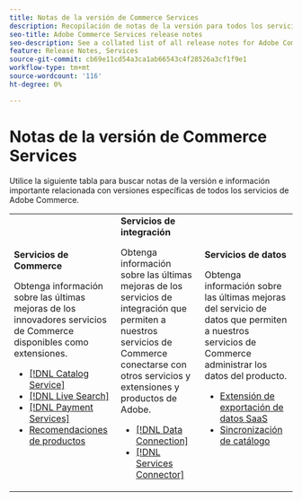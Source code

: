 ```yaml
---
title: Notas de la versión de Commerce Services
description: Recopilación de notas de la versión para todos los servicios de Commerce
seo-title: Adobe Commerce Services release notes
seo-description: See a collated list of all release notes for Adobe Commerce Services and related data and integration services.
feature: Release Notes, Services
source-git-commit: cb69e11cd54a3ca1ab66543c4f28526a3cf1f9e1
workflow-type: tm+mt
source-wordcount: '116'
ht-degree: 0%

---
```


# Notas de la versión de Commerce Services

Utilice la siguiente tabla para buscar notas de la versión e información importante relacionada con versiones específicas de todos los servicios de Adobe Commerce.

<table>
  <tbody>
    <tr>
      <td><strong>Servicios de Commerce</strong>
        <p>Obtenga información sobre las últimas mejoras de los innovadores servicios de Commerce disponibles como extensiones.</p>
          <ul>
            <li><a href="https://experienceleague.adobe.com/docs/commerce/catalog-service/release-notes.html?lang=es">[!DNL Catalog Service]</a></li>
            <li><a href="https://experienceleague.adobe.com/docs/commerce/live-search/release-notes.html?lang=es">[!DNL Live Search]</a></li>
            <li><a href="https://experienceleague.adobe.com/docs/commerce/payment-services/release-notes.html?lang=es">[!DNL Payment Services]</a></li>
            <li><a href="https://experienceleague.adobe.com/docs/commerce/product-recommendations/release-notes.html?lang=es">Recomendaciones de productos</a></li>
          </ul>
        </td>
      <td><strong>Servicios de integración</strong>
        <p>Obtenga información sobre las últimas mejoras de los servicios de integración que permiten a nuestros servicios de Commerce conectarse con otros servicios y extensiones y productos de Adobe.</p>
          <ul>
            <li><a href="https://experienceleague.adobe.com/docs/commerce/data-connection/release-notes.html?lang=es">[!DNL Data Connection]</a></li>
            <li><a href="https://experienceleague.adobe.com/docs/commerce/user-guides/saas.html">[!DNL Services Connector]</a></li>
          </ul>
      </td>
      <td><strong>Servicios de datos</strong>
        <p>Obtenga información sobre las últimas mejoras del servicio de datos que permiten a nuestros servicios de Commerce administrar los datos del producto.</p>
          <ul>
           <li><a href="https://experienceleague.adobe.com/es/docs/commerce/saas-data-export/release-notes">Extensión de exportación de datos SaaS</a></li>
            <li><a href="https://experienceleague.adobe.com/docs/commerce/user-guides/data-services/catalog-sync.html?lang=es">Sincronización de catálogo</a></li>
          </ul>
      </td>
    </tr>
  </tbody>
</table>

